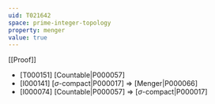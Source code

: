 ```yaml
---
uid: T021642
space: prime-integer-topology
property: menger
value: true
---
```

[[Proof]]

* [T000151] [Countable|P000057]
* [I000141] [$\sigma$-compact|P000017] => [Menger|P000066]
* [I000074] [Countable|P000057] => [$\sigma$-compact|P000017]

